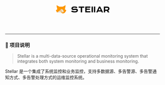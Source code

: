 <!--suppress HtmlDeprecatedAttribute -->
<br>

<div align="center">
  <img height="30" src="./docs/images/logo.png"/>
</div>

<br>

<p align="center">
  <a>
    <img src="https://img.shields.io/badge/-Golang 1.23-blue?style=flat-square&logo=go&logoColor=white" alt="">
  </a>
  <a>
    <img src="https://img.shields.io/badge/-Gin-blue?style=flat-square&logo=gin&logoColor=white" alt="">
  </a>
  <a>
    <img src="https://img.shields.io/badge/-MySQL-blue?style=flat-square&logo=mysql&logoColor=white" alt="">
  </a>
  <a>
    <img src="https://img.shields.io/badge/-Redis-c14438?style=flat-square&logo=redis&logoColor=white&link=mailto:ezops.cn@gmail.com" alt="">
  </a>
  <a>
    <img src="https://img.shields.io/badge/-React-blue?style=flat-square&logo=react&logoColor=white" alt="">
  </a>
  <a>
    <img src="https://img.shields.io/badge/-Ant Design-blue?style=flat-square&logo=antdesign&logoColor=white" alt="">
  </a>
</p>

<hr>

### 🎉 项目说明

> Stellar is a multi-data-source operational monitoring system that integrates both system monitoring and business monitoring.

Stellar 是一个集成了系统监控和业务监控，支持多数据源、多告警源、多告警通知方式、多告警处理方式的运维监控系统。

